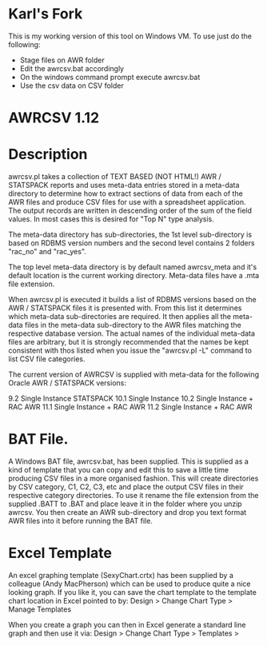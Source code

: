 
Karl's Fork
===========
This is my working version of this tool on Windows VM. To use just do the following: 

- Stage files on AWR folder
- Edit the awrcsv.bat accordingly 
- On the windows command prompt execute awrcsv.bat
- Use the csv data on CSV folder


AWRCSV 1.12
===========
Description
===========
awrcsv.pl takes a collection of TEXT BASED (NOT HTML!) AWR / STATSPACK 
reports and uses meta-data entries stored in a meta-data directory to 
determine how to extract sections of data from each of the AWR files and 
produce CSV files for use with a spreadsheet application. The output records
are written in descending order of the sum of the field values. In most cases
this is desired for "Top N" type analysis.

The meta-data directory has sub-directories, the 1st level sub-directory
is based on RDBMS version numbers and the second level contains 2 folders
"rac_no" and "rac_yes".

The top level meta-data directory is by default named awrcsv_meta and
it's default location is the current working directory.
Meta-data files have a .mta file extension.

When awrcsv.pl is executed it builds a list of RDBMS versions based on the
AWR / STATSPACK files it is presented with. From this list it determines
which meta-data sub-directories are required. It then applies all the
meta-data files in the meta-data sub-directory to the AWR files matching
the respective database version. The actual names of the individual 
meta-data files are arbitrary, but it is strongly recommended that the names 
be kept consistent with thos listed when you issue the "awrcsv.pl -L" command 
to list CSV file categories.

The current version of AWRCSV is supplied with meta-data for the following
Oracle AWR / STATSPACK versions:

9.2  Single Instance STATSPACK
10.1 Single Instance 
10.2 Single Instance + RAC AWR
11.1 Single Instance + RAC AWR
11.2 Single Instance + RAC AWR

BAT File.
=========
A Windows BAT file, awrcsv.bat, has been supplied. This is supplied as a kind of 
template that you can copy and edit this to save a little time producing CSV files 
in a more organised fashion. This will create directories by CSV category, C1, C2, C3,
etc and place the output CSV files in their respective category directories. 
To use it rename the file extension from the supplied .BATT to .BAT and place leave it
in the folder where you unzip awrcsv. You then create an AWR sub-directory and drop you
text format AWR files into it before running the BAT file.

Excel Template
==============
An excel graphing template (SexyChart.crtx) has been supplied by a colleague (Andy 
MacPherson) which can be used to produce quite a nice looking graph. 
If you like it, you can save the chart template to the template chart location  in Excel 
pointed to by:   Design > Change Chart Type > Manage Templates

When you create a graph you can then in Excel generate a standard line graph and 
then use it via:  Design > Change Chart Type > Templates > <Template Name>.

To quote Andy:
"It’s just got a graduated background and thinner plot lines than the default, but makes 
it look like it’s been created with a pen and not a chubby wax crayon. J".

Thanks for the contribution Andy.

Requirements
============
To install, simply create a suitable folder directory and unzip the archive.
This will create a awrcsv_meta sub-directory which contains the meta-data
for the currently supported versions of Oracle. Also there will be a sql folder
containing utility SQL.In addition two Perl programs will be unpacked:

 awrcsv.pl  : Used to generate your spreadsheet files based on text AWR reports
 awrmeta.pl : Utility to report the contents of a specified meta-data file.

Unless there is a meta-data incompatabilty issue with the version of Oracle
that generated the AWR reports or you are developing meta-data for a new
version of Oracle or a previously undeveloped section of AWR, you probably
don't need to worry about awrmeta.pl.

Please note that before using awrcsv.pl and awrmeta.pl, you may 
need to edit the first line of each file, to reflect the location 
of your Perl interpeter. By default the loaction is assumed to be
/usr/bin/perl. This shouldn't be an issue for Windows users. These
tools were developed using 5.12 and so you should preferably be
using that of a later version. For UNIX / Linux installations you
will need to run the commands:

 tar -xvf awrcsv_unix.tar
 chmod 755 unix_setup.sh

You then need to run a command to set the rest of the file permissions and 
convert the meta-data files to UNIX / Linux format:

 ./unix_setup.sh

For Windows you need to ensure that you have a Perl interpreter installed.
A free interpreter can be obtained from http://www.activestate.com/ActivePerl.
For the free version select the "Community Edition" option.

Synopsis
========
Usage awrcsv.pl [ -f -c csv_pref -C category -o out_dir -I -L -m meta_dir
              -M meta-file -t meta-file -p prefix -s suffix ] | -h

 -f          : Perform field level data sanity checks

 -c csv_pref : Prefix The generated CSV file names are prefixed
               with csv_pref.
               NOTE: An underscore character is automatically
                     appended to pref_str before prefixing the.
                     CSV file name.

 -C category : Category defines what category of CSV files should
               be generated. This is based on the contents of the
               Categories.mta file in the meta-data root directory.
               Use -L to obtain a listing of category -> meta-data
               mappings.

               Without this option CSV files are generated based on
               category 9 (Performance Report) meta-data files 
               implemented for a relevant
               Oracle version / RAC (or non RAC) combination.

 -d awr_dir  : Directory where the AWR reports are located

 -I          : Ignore any Oracle errors (starting with "ORA-")
               contained in AWR files. Default behaviour is to skip
               such files and report that the file and the errors
               encountered in the file.
 -L          : Display the category -> meta-data file mappings
               associated with the -C option.

 -M meta-file: Run with only the specified meta-data file.
             : NOTE: If used with -t, the -t flag is ignored.

 -m meta_dir : Directory where awrcsv metadata is to be found

 -o out_dir  : Directory to output the CSV files to.

 -p prefix   : Process AWR report files which have this prefix

 -s suffix   : Process AWR report files which have this suffix

 -t meta-file: Test / Debug a soecified metadata file.
               E.g awrcsv.pl -t Load_profile.mta.

 -h          : Display help (this text)

NOTE: awr_dir defaults to the current working directory
      The location of meta_dir defaults to the current directory.
      The location of out_dir defaults to the current directory.
      File prefix and suffix are optional.
      File prefix defaults to "awr"
      File suffix defaults to "txt"

Getting Started
===============
You can use the supplied batch_awrrpt.sql to generate AWR reports
for spanning several days. This is located in the SQL folder. Run
as you would awrrpt.sql. The script prompts for a date, number of
days (going back from and including the date entered) and a format
which can be text or html. For the purpose of awrcsv.pl usage you 
need to specify text. This script has a couple of lines which need
to be commented in / out near the end depending on whether you are
running on Windows or UNIX. There are comments in the file itself
explaining this.

NOTE: There is also a batch_awrrpti.sql script. You may find this useful
      if you decide to export AWR data from a database for analysis 
      from the AWR repository on another database. After using the
      ?/rdbms/admin/awrextr.sql and rdbms/admin/awrload.sql scripts
      simply run batch_awrrpti.sql against the database where you
      have loaded your AWR data to.

The simplest way to use the tools is to create AWR and CSV directories 
in the directory where you installed awrcsv and copy AWR files for 
processing into the AWR folder. Remember to clear this folder before 
using the tool against a new set of AWR reports.

The CSV folder can be used to write CSV files out by specifying it in
conjunction with the -o flag. An example would be:

  awrcv.pl -d AWR -o CSV 

This assumes that your AWR file names all start with the string "awr" 
and have a suffix of "txt". If this is not the case you can use the
-p and -s flags respectively. For example assuming your reports are
all prefixed with the string "sp" and suffxed with ".text", you would
need to use the command:

  awrcv.pl -d AWR -o CSV -p sp -s text

Note you don't include the dot in the suffix - it is implicit. 

The syntax we have used so far will generate spreadsheet files which
are intended to produce CSV files where the focus is for use in writing 
a database performance report. There are, however, various categories
of CSV files which can be generated. These can be listed with the 
command:

  awrcsv.pl -L 

This lists the range of category numbers and what sections of AWR belong
to each category. For example the basic category (Category 1) includes:

"1: Basic:

    Top_5_Timed_Events.mta
    Load_Profile.mta
    Instance_Eff_Pct.mta
    Cache_Sizes.mta
    Sessions.mta
    Dictionary_Cache_Stats.mta
    Foreground_Wait_Class.mta
    Library_Cache_Activity.mta
    Instance_CPU.mta
    DBTime.mta
    Memory_Statistics.mta"

(NOTE: For an up to date list of category contents see the 
       Categories_README.txt in the awrcsv_meta directory).

In actual fact the categrories are expressed as the meta-data files 
used to generate the CSV files for each category. There are currently
9 categories. To make things more manageable you may wish to have
awrcsv.pl write out files to pre-created sub-directories within the CSV
directory. For example you might create sub-directories C1, C2, C3.. etc.
You could then generate CSV files by category as follwos:

  awrcv.pl -d AWR -o CSV\C1 -C 1

Here we are telling awrcsv.pl to generate CSV files for Category 1 into 
the (Windows) folder CSV\C1 located in the current working directory.

If you wish to focus on producing CSV files for a performance report, you
will also need to run against the category 4 (SQL Statistic) meta-data.
In addition you should run the sql_id_cmd_types.sql script (in the sql
directory) against the target instance. This will provide two files:

sql_id_cmd_types_excel.lst
sql_id_cmd_types.lst

The latter of these can be imported into a spreadsheet program, using a 
field delimiter of tilda (~). When you are analysing SQL performance
the output from these will help you to distinguish between PL/SQL 
and SQL commands in your analysis. 

If you don't have a copy of the sql_command_types.sql. You can use the
following sqlplus commands to at least obtain the spreadsheet data:

-------------------------- Cut Here ------------------------------------
spool sql_id_cmd_types_excel.lst
prompt sql_is~Command Type~Command Desc.~SQL Text (1st 200 Characters)
set head off feedback off pagesize 0 linesize 300
prompt sql_id~ Command Type~ Command Desc
select s.sql_id || '~'  || s.command_type || '~' || aa.name 
from dba_hist_sqltext s,
     audit_actions    aa
where aa.action(+) = s.command_type
/
spool off
-------------------------- Cut Here ------------------------------------

NOTE: That the audit_actions table may not include the MERGE statement.
      The command_type number for this is 189.

RAC and Database Versions
=========================
When awrcsv.pl is pointed towards a directory of AWR / STATSPACK reports,
it identifies the RDBMS versions and whether the reports are for RAC or non-RAC.
For RAC reports, reports for different instances may be mixed in the same directory,
in which case seperate sets of CSV files will be generated for each, each file prefixed
with the instance name. If awr reports are discovered for different database versions,
then similarly these are segregated into different CSV files, each of which has the 
version added in parentheses, just prior to the .csv file extension.

When searching for a version directory for the version specific meta-data, awrcsv first
looks for a directory which reflects the full version of the database (e.g. 10.2.0.4.0).
If such a directory is found, then the meta-data found below this is used. If this
directory is not found, awrcsv looks for a directory based on the base release (e.g. 
10.2). This allows finer granularity of control, if required, when mapping meta-data 
to AWR reports for a given version of Oracle. Generally, however, using the base version 
will suffice. As an example the current meta-data includes a 10.2 directory in addition
to a 10.2.0.5.0 directory. This is because there are subtle AWR format differences
between 10.2.0.5.0 and earcler 10.2 patchsets.

Capabilities
============
The awrcsv.pl tool works as follows:

Metadadata records include both "start regular expression" and "end regular expression" fields. 
These are used by awrcsv.pl to "snip" out a section (range of lines ) of each report. The 
awrcsv tool, unlike many pattern matching utilities, does not do "greedy" matching. It stops 
returning lines to the snipped report section as soon as it finds the first match to the provided 
"end regular expression". Also included in the meta-data file are the column positions of data 
decriptors / labels and the corresponding data values. These are extracted for each AWR file and 
joined together in comma separated format. Cells are included at the beginning (top 2 rows) to 
identify the AWR file names and snapshot date / times that correspond to the data values below.

Key features include:  

1 Code independent extensibility due to the meta-data architecture. This makes
  the awrcsv.pl tool independent of Oracle AWR (or STATSPACK) version, since new meta-data files
  can be modified or added for new versions of Oracle.
2 Ability to map data descriptors (data label)for an AWR report to data values on the same line.
3 Ability to map data descriptors for an AWR report to data values on a line 
  which appears one or more lines after the data descriptor line. 
4 The (implicit) ability to account for repeated headings due to page breaks in large sections of
  an AWR report.
5 Optional additional filtering of the snipped report section using regexp pattern matching.
6 Extraction of composite field data, i.e. of the form w/x/y/z/... where the '/' 
  delimits the digits w,y,y,z/.... 



AWRCSV meta-data FIles
======================

The awrcsv.pl meta-data files are text files used to define 
sections of an AWR / STATSPACK report and describe to awrcsv.pl how to process 
the data in those sections in order to produce spreadsheet compatible output.
Sets or meta-data files are located below a root meta-data directory, which by
default has the name "awrcsv_meta" and is by default expected to be in the
current working directory. The root directory has sub-directories which
reflect the RDBMS version (full version e.g. 10.2.0.2.0 or base version 10.2).
The awrcsv.pl program, when presented with an AWR file looks first of all for the 
full version directory. If this doesn't exist it looks for a base version directory. 
An error is returned if neither is found. Once found it then expects to find one of 
two further sub-directory which are used to obtain the meta-data based on whether 
the AWR report is produced from a RAC or non-RAC database instance. These directories 
are named "rac_yes" and "rac_no" respectively. This allows the configuration of meta-data
which is for various combinations of database versions and whether ot not we are
expecting RAC specific sections in the reports. The use of meta-data also future-proofs
the awrcsv.pl code.

NOTE: Another tool, awrmeta.pl, is provided to report the contents of meta-data files.
      Use the -h flag for help with awrcsv.pl or awrmeta.pl

Generically the resulting CSV produced spreadsheet, conceptually, looks something like this:

+---------------+--------------+--------------+-------------+ ...
| Section Head  | Report File1 | Report File2 | Date-Time3  | ...
+---------------+--------------+--------------+-------------+ ...
| Metric Label  | Date-Time1   | Date-Time2   | Date-Time3  | ...
+---------------+--------------+--------------+-------------+ ...
| Metric1       | ValueC1      | ValueC3      | ValueC4     | ... 
+---------------+--------------+--------------+-------------+ ...
| Metric2       | ValueD1      | ValueD2      | ValueD4     | ...
+---------------+--------------+--------------+-------------+ ...
| Metric3       | ValueE1 ...
+---------------+-------- ...

The first line provides the file name where the data values in respective metric 
value columns below are sourced from. The second line allows us to correlate the 
Date / Time snapshot (end snaps) with their respective source files.
However the CSV is as you would expect, comma separated, so appears as:

Section Head, Report File1, Report File2, Date-Time3, ...
Metric Label, Date-Time1, Date-Time2, Date-Time3, ...
Metric1, ValueC1, ValueC3, ValueC4 , ... 
Metric2, ValueD1, ValueD2, ValueD4 , ...
Metric3, ValueE1 ...

A meta-data file can contain one or more records. One large meta-data 
file could be used to define all report requirements, but this would be more 
unwieldy from a maintenance and testing point of view. It would also
prevent CSV file generation by category. It is strongly recommended 
that each meta-data file be limited to a specific section of the report.
Also you should where possible adhere to the meta-data names listed in
the output from the command awrcsv.pl -L. 

Record Structure
================

The fields in a meta-data file are:

Field  1: The Report Section Heading (Spreadsheet Title) which appears in the 1st cell of the spreadsheet.
          The cells to the right of this cell are occupied by the AWR / STATSPACK file names
          from which the data in the respective columns below is sourced.

Field  2; The Data Heading label to be placed in the 1st column (2nd row) in the spreadsheet
          The cells to the right of this are occupied by the dates/times of the 
          snapshots (ascending) with the respective report metrics below.

Field  3; The base CSV output file name (without the .csv extension; 
          this is added automatically)

Field  4; The "start regular expression" to search for which defines the start point 
          (i.e. line) of the section snippet for which we wish to extract data from 
          in the report.

Field  5; The "end regular expression" to search for which defines the end point 
          (i.e. line) of the section snippet for which we wish to extract data from 
          in the report.

Field  6; An optional filter regexp which can be used to discard lines
          which do not match regexp after fields 3 and 4 have returned
          a range of lines.

Field  7; The starting character position for the data label (data description) in 
          the AWR report (1st character position is 1).

Field  8; The length of the data label in the AWR report. 

Field  9; The starting character position for the metric value field in 
          the AWR report.  NOTE: If field 10 is an empty empty string, 
          then this field is interpreted as the field number, the 1st
          field having a field number of 1.

Field 10: The length of the metric value field in the AWR report. If specified as 
          empty string then field 9 is interpreted as the field number rather than 
          its start position. 

Field 11: The shift count: Defines how many lines from the top 
          of the returned snippet to throw away (e.g. Title rows,
          underline rows, blank lines...)

Field 12; The pop count  : Defines how many lines from the bottom 
          of the returned snippet to throw away. 

NOTE: If the value of field 3 is repeated in ANY of the meta-data files, the CSV output produced is
      appended to the file contents produced for the previous occurrence of the file during the current 
      execution.


The following example shows a fairly basic mapping for the Load Profile section of AWR.
The meta-data fields are delimited by colon characters ":". 

This means that colon characters cannot be included in regexp patterns within the meta-data files.
Also care must be taken when trying to match charcters which may have a special meaning in the
context of a regexp.

The meta-data file can contain more than one record for the purposes of extracting data from the same 
section of AWR. For example consider the Load Profile section of an AWR:

+++++++++++++++++++++++++++++++++++++++++++++++++++++++++++++++++++++++++++++++++++

Load Profile
~~~~~~~~~~~~                            Per Second       Per Transaction
                                   ---------------       ---------------
                  Redo size:              6,872.62              2,963.35
              Logical reads:            496,399.83            214,038.68
              Block changes:                 55.99                 24.14
             Physical reads:                164.01                 70.72
            Physical writes:                  2.81                  1.21
                 User calls:                 40.60                 17.51
                     Parses:                 17.60                  7.59
                Hard parses:                  0.29                  0.13
                      Sorts:                  8.44                  3.64
                     Logons:                  0.15                  0.06
                   Executes:                295.59                127.46
               Transactions:                  2.32

  % Blocks changed per Read:    0.01    Recursive Call %:    95.69

+++++++++++++++++++++++++++++++++++++++++++++++++++++++++++++++++++++++++++++++++++

Mapping Using the Data Field Column Position
~~~~~~~~~~~~~~~~~~~~~~~~~~~~~~~~~~~~~~~~~~~~
Using the data column position / data length method to map these records we might use:

Load Profile (Per Sec):Load Metric:load_profile-per_sec:Load Profile: % Blocks changed per Read::1:27:36:15:3:2
Load Profile (Per Trans):Load Metric:load_profile-per_tx:Load Profile: % Blocks changed per Read::1:27:58:15:3:3

So breaking down the 1st of these records: 

The 1st field value, "Load Profile (Per Sec)" is used to populate the 1st cell 
of the generated spreadsheet. It is effectively the spreadsheet title.

The 2nd field value, "Load Metric" is used to populate the header cell of the 1st column of the spreadsheet. That is
to say it is the header for the data label entries which will appear below it.

The 3rd field value, "load_profile_per_sec" is used to form the .csv file name.

The 4th field value, "Load Profile" is the start search pattern match.

The 5th field value, " % Blocks changed per Read" is the end search pattern match.

The 6th field value in this example is empty as we don't wish to filter any data.

The 7th and 8th field values, 1 and 27 tell awrcsv.pl the start position and length of the label data.

The 9th and 10th field values, 36 and 15 tell awrcsv.pl the position the data starts and its length.

The 11th and 12th fields tell awrcsv.pl to discard the 1st 3 and last 2 lines of the snippet returned by
the range of lines returned by using the sexpesions in fields 4 and 5.

NOTE: In this example the second line has a "pop count" of 3. This is because The Load Profile (Per Trans) 
side of the Load Profile section has one less field than the (Per Sec)

Note also that we don't have a "Transactions" entry for the "Per Transaction column as this would be meaningless. 
We need however to tell awrcsv.pl to throw away the Transactions line for the (Per Trans) processing.
Without taking this into account the following error message is printed:

================================================================================
Processing "Top 5 Timed Events [Waits]" data
WARNING[4]: Possible incorrect meta-data entry "Top 5 Timed Events [Waits]" found!
            Record being processed is shorter than "data"
            column defined start pos! (32)
Record in error -> [Global Cache Load Profile]
Skipping this row!
================================================================================

The square brackets "[]" are added by awrcsv.pl to delimit the record contents.

Mapping Using Field Numbering Method
~~~~~~~~~~~~~~~~~~~~~~~~~~~~~~~~~~~~
If we were to use the "field number" method to map the data values, then we would use something like:

Load Profile (Per Sec):Load Metric:load_profile-per_sec:Load Profile: % Blocks changed per Read::1:27:2::3:2
Load Profile (Per Trans):Load Metric:load_profile-per_tx:Load Profile: % Blocks changed per Read::1:27:3::3:3

So instead of specifying the column number where the data starts, we indicate the respective field numbers 
of 2 and 3 for the data. This is because we have specified the data length fields to be empty. The label field is assumed to
be field 1. Following the label field, data fields are assumed to have 1 or more spaces prior to and after each field,
excepting the last field which may have zero spaces following it. Looking at the first few records from the example section:

Load Profile
~~~~~~~~~~~~                            Per Second       Per Transaction
                                   ---------------       ---------------
                  Redo size:              6,872.62              2,963.35
<------- Field 1 ---------->              <Field2>              <Field3>
              Logical reads:            496,399.83            214,038.68
<------- Field 1 ---------->            <-Field2->            <-Field3->
            

The field number method has the advantage that it can account for very large data values which cause AWR to print values
larger than the fields expected length.

Special Cases
=============
The data position field (Field 9) may be included with a skip instruction, by prefixing it with 
"SM-" where M is positive integer (any value). This instructs awrcsv.pl to skip N lines from the 
line containing the label to get to the data line. This is useful for sections of the 
report with split lines. For example Tablespace IO statistics section:

+++++++++++++++++++++++++++++++++++++++++++++++++++++++++++++++++++++++++++++++++++

Tablespace IO Stats            DB/Inst: BOZDB/PBOZ01  Snaps: 12199-12200
-> ordered by IOs (Reads + Writes) desc

Tablespace
------------------------------
                 Av      Av     Av                       Av     Buffer Av Buf
         Reads Reads/s Rd(ms) Blks/Rd       Writes Writes/s      Waits Wt(ms)
-------------- ------- ------ ------- ------------ -------- ---------- ------
TSPACE01
       118,849     114  409.1     8.9        3,937        4        229  185.0
TSPACE02
         5,964       6  156.9     1.0       28,850       28      2,299   31.9
TSPACE03
        26,259      25   64.9     9.5          486        0        684    3.4
          -------------------------------------------------------------

File IO Stats                  DB/Inst:... (rest of report omitted)


+++++++++++++++++++++++++++++++++++++++++++++++++++++++++++++++++++++++++++++++++++

In this case we need to map a label (i.e. the tablespace name TSPACE01) to
one of the the metrics on the following line, lets, say "Av Rd (ms). To do this
we might use a meta-data record like this:

Tablespace IO Stats:Avg Read Time (ms):tablespace_io_stats-avg_read_time:Tablespace IO Stats:File IO Stats::1:30:S1-24:6:8:3

Looking at the last few fields of this record: 

1:30:S1-24:6:8:3

These tell us that the label field starts at position 1 and is upto 30 characters long. The field contaiing S1-24, tells us 
that to get the start position of the field value we need to skip 1 line and go to character position 24. The next field tells 
us that the field is 6 characters long. The last two fields here are respectivley, the Shift Count and the Pop Count. 
NOTE: When you use the "skip lines" feature you must leave the filter regexp field blank (field 6). 

NOTE: If field 10 is an empty string (see field descriptions) then the integer after the dash represents the field number within 
the line. So referencing this same field by field number we would use:

Tablespace IO Stats:Avg Read Time (ms):tablespace_io_stats-avg_read_time:Tablespace IO Stats:File IO Stats::1:30:S1-3::8:3


There is also another format which allows subfields to be printed. By subfields we mean a field which is broken down
into a number of delimited values. For example under Undo Segment Summary in an Oracle 10.2 
AWR report we might see something like:


Undo   Num Undo       Number of  Max Qry   Max Tx Min/Max   STO/     uS/uR/uU/
 TS# Blocks (K)    Transactions  Len (s) Concurcy TR (mins) OOS      eS/eR/eU
---- ---------- --------------- -------- -------- --------- ----- --------------
   1        3.3           3,667    1,554       15           0/0   0/0/0/0/0/0
          -------------------------------------------------------------

Here STO (Snapshot Too Old) and OOS (Out of Space) are combined. Obviously extracting this field as a whole 
is not useful since we can't readily graph the reulting field. We need to break these subfields out. To
do this we would use a data column position of the form N-DX. The N gives the position of the whole field, the D 
is the delimiter character (in this case "/") and rhe X is the subfield number of interest. So:

61-/1  - Maps to STO
61-/2  - Maps to OOS

The SM- and N-DX techniques can be combined if required, resulting in a format like: SM-N-DX, though so far AWR report
structures don't require this. Please remember that you still need to ensure that you correctly specify the length of 
the composite field (meta-data field 10) when using subfield expressions.

Modifying Data Labels
=====================
Up to now we have seen the simplest method to generate a CSV file, which  is to bucket similar metrics (same denomination) 
together in the same CSV file. So for example, we might generate a CSV file which only contains statistics 
expressed as a rate, (e.g. "per Second") and another CSV file which contains only totals. In these cases we simply use 
field 1 or field 2 to include a description of the data denomination being processed. However, if we wish to mix the 
denomination of statistics in the same CSV file, life becomes a bit confusing when interpreting the data. 
Consider the case where we wish to mix "per Second" statistics with "Total" statistics. We need a way to tag extra text 
at the end of the dynamically  generated labels, which are plucked from the AWR files. To do this we add the static text 
we want appending within field 2. The static text must be separated from the main field 2 text using a pipe as we see here: 

Sort Statistic:Sorts|[Total]:pga_management:Instance Activity Stats:Instance Activity Stats - Absolute Values:sorts:1:32:34:18:4:3
Sort Statistic:Sorts|[per Second]:pga_management:Instance Activity Stats:Instance Activity Stats - Absolute Values:sorts:1:32:53:14:4:3

When the CSV file is generated the strings "[Total]" and "[per Second]" are appended to the label text as we see here:

Sort Statistic          ,24-Feb-10 10:31:06,24-Feb-10 11:00:16,24-Feb-10 11:16:04
sorts (rows) [Total]    , 11579369         , 11053259         , 13645768  
sorts (memory) [Total]  , 158139           ,   31596          ,    67688
sorts (disk) [Total]    , 0                ,        0         ,        0
sorts (rows) [Per Sec]  , 13064.3          ,  12937.5         ,  14388.1
sorts (memory) [Per Sec], 178.4            ,    37.0          ,     71.4
sorts (disk) [Per Sec]  , 0.0              ,      0.0         ,      0.0


Testing meta-data Files
=======================
It is sometimes useful when developing a meta-data file files to use the -t option. For example:

awrcsv.pl -d AWR -t Report_Parsing.mta

This produces output similar to:
<---------------------------------------------------------------------------------->
Sat Nov 19 14:42:41 2011: awrcsv.pl: Vers: 1.9

Sat Nov 19 14:42:41 2011: awrcsv.pl: Started

Scanning 1 AWR / STATSPACK reports...
Loading meta-data file: ..\awrcsv_meta\10.2\rac_no\Report_Parsing.mta
Metadata parameters retrieved for Report_Parsing.mta:

           Title Heading : Time Model Parse Stats - Times [Seconds]
           Label Heading : Statistic Name
           Base CSV File : parse_times.csv
     Start search string : Time Model Statistics
       End search string : Wait Class
Match pattern (optional) : parse
    Label start position : 1
            Label length : 42

     Data start position : 44
             Data length : 18

             Shift count : 8
               Pop count : 3

Applying meta-data to AWR / STATSPACK file: awr_20100224_1015_1030.txt

   Start String: "Time Model Statistics"
     End String: "Wait Class"

Snippet based on Start and End search strings:
**********************************************************************************
Time Model Statistics          DB/Inst: PWWSEV01/PWWSEV01  Snaps: 12193-12194
-> Total time in database user-calls (DB Time): 29152.9s
-> Statistics including the word "background" measure background process
   time, and so do not contribute to the DB time statistic
-> Ordered by % or DB time desc, Statistic name

Statistic Name                                       Time (s) % of DB Time
------------------------------------------ ------------------ ------------
sql execute elapsed time                             24,765.1         84.9
DB CPU                                                3,948.8         13.5
parse time elapsed                                      438.7          1.5
hard parse elapsed time                                 356.5          1.2
connection management call elapsed time                  51.7           .2
failed parse elapsed time                                 1.6           .0
sequence load elapsed time                                1.6           .0
PL/SQL execution elapsed time                             0.5           .0
repeated bind elapsed time                                0.1           .0
hard parse (sharing criteria) elapsed time                0.0           .0
DB time                                              29,152.9          N/A
background elapsed time                               4,367.6          N/A
background cpu time                                     100.7          N/A
          -------------------------------------------------------------

Wait Class                      DB/Inst: PWWSEV01/PWWSEV01  Snaps: 12193-12194
**********************************************************************************

Snippet after applying Shift(8) Pop(3) values:
**********************************************************************************
sql execute elapsed time                             24,765.1         84.9
DB CPU                                                3,948.8         13.5
parse time elapsed                                      438.7          1.5
hard parse elapsed time                                 356.5          1.2
connection management call elapsed time                  51.7           .2
failed parse elapsed time                                 1.6           .0
sequence load elapsed time                                1.6           .0
PL/SQL execution elapsed time                             0.5           .0
repeated bind elapsed time                                0.1           .0
hard parse (sharing criteria) elapsed time                0.0           .0
DB time                                              29,152.9          N/A
background elapsed time                               4,367.6          N/A
background cpu time                                     100.7          N/A
**********************************************************************************

Applying filter (regexp): "parse":
**********************************************************************************
parse time elapsed                                      438.7          1.5
hard parse elapsed time                                 356.5          1.2
failed parse elapsed time                                 1.6           .0
hard parse (sharing criteria) elapsed time                0.0           .0
**********************************************************************************

Processing extracted label / data RECORD:
**********************************************************************************
parse time elapsed                                      438.7          1.5
**********************************************************************************

Converting & adding record into comma delimited label / data COLUMNS results set:
**********************************************************************************
parse time elapsed                         ,             438.7
**********************************************************************************
Performing Sanity check for meta-data entry  "Time Model Parse Stats - Times [Seconds]"...
Sanity check completed OK


Processing extracted label / data RECORD:
**********************************************************************************
hard parse elapsed time                                 356.5          1.2
**********************************************************************************

Converting & adding record into comma delimited label / data COLUMNS results set:
**********************************************************************************
hard parse elapsed time                    ,             356.5
parse time elapsed                         ,             438.7
**********************************************************************************
Performing Sanity check for meta-data entry  "Time Model Parse Stats - Times [Seconds]"...
Sanity check completed OK


Processing extracted label / data RECORD:
**********************************************************************************
failed parse elapsed time                                 1.6           .0
**********************************************************************************

Converting & adding record into comma delimited label / data COLUMNS results set:
**********************************************************************************
hard parse elapsed time                    ,             356.5
parse time elapsed                         ,             438.7
failed parse elapsed time                  ,               1.6
**********************************************************************************
Performing Sanity check for meta-data entry  "Time Model Parse Stats - Times [Seconds]"...
Sanity check completed OK


Processing extracted label / data RECORD:
**********************************************************************************
hard parse (sharing criteria) elapsed time                0.0           .0
**********************************************************************************

Converting & adding record into comma delimited label / data COLUMNS results set:
**********************************************************************************
hard parse elapsed time                    ,             356.5
parse time elapsed                         ,             438.7
hard parse (sharing criteria) elapsed time ,               0.0
failed parse elapsed time                  ,               1.6
**********************************************************************************
Performing Sanity check for meta-data entry  "Time Model Parse Stats - Times [Seconds]"...
Sanity check completed OK

Writing PWWSEV01_parse_times.csv

Metadata parameters retrieved for Report_Parsing.mta:

           Title Heading : Time Model Parse Stats - %DB Time
           Label Heading : Statistic Name
           Base CSV File : parse_pct_dbtime.csv
     Start search string : Time Model Statistics
       End search string : Wait Class
Match pattern (optional) : parse
    Label start position : 1
            Label length : 42

     Data start position : 71
             Data length : 12

             Shift count : 8
               Pop count : 3

Applying meta-data to AWR / STATSPACK file: awr_20100224_1015_1030.txt

   Start String: "Time Model Statistics"
     End String: "Wait Class"

Snippet based on Start and End search strings:
**********************************************************************************
Time Model Statistics          DB/Inst: PWWSEV01/PWWSEV01  Snaps: 12193-12194
-> Total time in database user-calls (DB Time): 29152.9s
-> Statistics including the word "background" measure background process
   time, and so do not contribute to the DB time statistic
-> Ordered by % or DB time desc, Statistic name

Statistic Name                                       Time (s) % of DB Time
------------------------------------------ ------------------ ------------
sql execute elapsed time                             24,765.1         84.9
DB CPU                                                3,948.8         13.5
parse time elapsed                                      438.7          1.5
hard parse elapsed time                                 356.5          1.2
connection management call elapsed time                  51.7           .2
failed parse elapsed time                                 1.6           .0
sequence load elapsed time                                1.6           .0
PL/SQL execution elapsed time                             0.5           .0
repeated bind elapsed time                                0.1           .0
hard parse (sharing criteria) elapsed time                0.0           .0
DB time                                              29,152.9          N/A
background elapsed time                               4,367.6          N/A
background cpu time                                     100.7          N/A
          -------------------------------------------------------------

Wait Class                      DB/Inst: PWWSEV01/PWWSEV01  Snaps: 12193-12194
**********************************************************************************

Snippet after applying Shift(8) Pop(3) values:
**********************************************************************************
sql execute elapsed time                             24,765.1         84.9
DB CPU                                                3,948.8         13.5
parse time elapsed                                      438.7          1.5
hard parse elapsed time                                 356.5          1.2
connection management call elapsed time                  51.7           .2
failed parse elapsed time                                 1.6           .0
sequence load elapsed time                                1.6           .0
PL/SQL execution elapsed time                             0.5           .0
repeated bind elapsed time                                0.1           .0
hard parse (sharing criteria) elapsed time                0.0           .0
DB time                                              29,152.9          N/A
background elapsed time                               4,367.6          N/A
background cpu time                                     100.7          N/A
**********************************************************************************

Applying filter (regexp): "parse":
**********************************************************************************
parse time elapsed                                      438.7          1.5
hard parse elapsed time                                 356.5          1.2
failed parse elapsed time                                 1.6           .0
hard parse (sharing criteria) elapsed time                0.0           .0
**********************************************************************************

Processing extracted label / data RECORD:
**********************************************************************************
parse time elapsed                                      438.7          1.5
**********************************************************************************

Converting & adding record into comma delimited label / data COLUMNS results set:
**********************************************************************************
parse time elapsed                         , 1.5
**********************************************************************************
Performing Sanity check for meta-data entry  "Time Model Parse Stats - %DB Time"...
Sanity check completed OK


Processing extracted label / data RECORD:
**********************************************************************************
hard parse elapsed time                                 356.5          1.2
**********************************************************************************

Converting & adding record into comma delimited label / data COLUMNS results set:
**********************************************************************************
hard parse elapsed time                    , 1.2
parse time elapsed                         , 1.5
**********************************************************************************
Performing Sanity check for meta-data entry  "Time Model Parse Stats - %DB Time"...
Sanity check completed OK


Processing extracted label / data RECORD:
**********************************************************************************
failed parse elapsed time                                 1.6           .0
**********************************************************************************

Converting & adding record into comma delimited label / data COLUMNS results set:
**********************************************************************************
hard parse elapsed time                    , 1.2
parse time elapsed                         , 1.5
failed parse elapsed time                  ,  .0
**********************************************************************************
Performing Sanity check for meta-data entry  "Time Model Parse Stats - %DB Time"...
Sanity check completed OK


Processing extracted label / data RECORD:
**********************************************************************************
hard parse (sharing criteria) elapsed time                0.0           .0
**********************************************************************************

Converting & adding record into comma delimited label / data COLUMNS results set:
**********************************************************************************
hard parse elapsed time                    , 1.2
parse time elapsed                         , 1.5
hard parse (sharing criteria) elapsed time ,  .0
failed parse elapsed time                  ,  .0
**********************************************************************************
Performing Sanity check for meta-data entry  "Time Model Parse Stats - %DB Time"...
Sanity check completed OK

Writing PWWSEV01_parse_pct_dbtime.csv

Sat Nov 19 14:42:41 2011: awrcsv.pl: Done
<---------------------------------------------------------------------------------->

Going through the section headings.

"Snippet based on Start and End search strings:"
This first part of this output show the effect of the regular expression search and
if used the regular expression pattern match.

We can see from the application of the Start and End regular expression whether we
are plucking out the expected range of lines from the AWR report. If the regexp
strings do not work as expected then we could have problems with a run-away range
of lines or no lines at all!

"Snippet after applying Shift(8) Pop(3) values:"
This section gives us a view of what the data looks like after applying the Shift and
Pop values to the initial report snippet. In this case the values are 8 & 3, resulting
in the Top 8 lines and bottom 3 lines of the original report snippet being discarded.

"Applying filter (regexp): "parse":"
If a filter match pattern has been supplied in the meta-data entry, this section
will show how it reduced the snippet further.

The next repeated phases show record by record examples of the snippet being processed
and converted into label & data pairs delimited by commas. The section shown as:

Converting & adding record into comma delimited label / data COLUMNS results set:
**********************************************************************************
hard parse elapsed time                    ,             356.5
parse time elapsed                         ,             438.7
hard parse (sharing criteria) elapsed time ,               0.0
failed parse elapsed time                  ,               1.6
**********************************************************************************

represents an example of what has been extracted from 1 AWR report. The equivalent
sections from other reports will be joined to this to form our spreadsheet.

When using the "-t" option it is best to use only 1 (at most 2) AWR / STATSPACK reports to
test against. To this end it is best to point awrcsv.pl at a directory containing only 1
AWR report.

Diagnosing Problems
===================
If there are problems with processing AWR STATSPACK reports these are usually due to 
incorrect mapping specifications in one of the meta-data files or a bug on the AWR 
format. These are normally detected at run-time and an error will be reported:
--------------------------------------------------------------------------------------
Processing "Top 5 Timed Events [Time (s)] / Event Name" for 10.2.0.5.0 data
Writing PROLB_top_5_timed_events-time.csv

"Loading meta-data file: awrcsv_meta\10.2.0.5.0\rac_no\Top_5_Timed_Events.mta
Processing "Top 5 Timed Events [Waits] / Event Name" for 10.2.0.5.0 data
Writing PROLB_top_5_timed_events-waits.csv

Processing "Top 5 Timed Events [Time (s)] / Event Name" for 10.2.0.5.0 data
Writing PROLB_top_5_timed_events-time.csv

ERROR: Suspicious record format(1) detected for file PROLB_top_5_timed_events-time.csv
Record in ERROR: log file sync                  ,      1055,        930,      
1235,        952,      1078,      1137,      1 102,      1254,      1002,      
1022,      1091,      1168

    See <ERROR>:log file sync                  ,      1055,        930,      
1235,        952,      1078,      1137,      <HERE>,      1254,      1002,      
1022,      1091,      1168
Check meta-data file: Top_5_Timed_Events.mta and check the AWR reports."
--------------------------------------------------------------------------------------
Two versions of the CSV record are displayed, the second includes the string <HERE> to 
indicate where the error was spotted. A more succinct diagnostic can be obtained by
running with the -f (force field level sanity checks) or alternatively use the -M option
to test the Meta-data file. 

For example using the -f option for a bad meta-data entry:
--------------------------------------------------------------------------------------
awrcsv.pl  -d AWR -f -M Report_Parsing.mta
Sat Nov 19 15:16:50 2011: awrcsv.pl: Vers: 1.9

Sat Nov 19 15:16:50 2011: awrcsv.pl: Started

Including field level sanity checks...
Scanning 1 AWR / STATSPACK reports...
Loading meta-data file: awrcsv_meta\10.2\rac_no\Report_Parsing.mta
Processing "Time Model Parse Stats - Times [Seconds] / Statistic Name" for 10.2.0.4.0 data
ERROR: Non-numeric found where a number was expected applying meta-data entry "T
ime Model Parse Stats - Times [Seconds]"
Element looks like: "psed time                0.0"
Ensure the meta-data file entry matches the AWR report format.
ERROR occurred processing AWR file: awr_20100224_1015_1030.txt.
--------------------------------------------------------------------------------------
So we can see that the data field is not a number field as we sould hope. 
In this case the meta-data entry is incorrect causing the end of a previous (label)
field to be pre-pended to the field that we are trying to process.

Remember also to use the -t option as described in the last section. This usually
allows you to spot irregularities.

